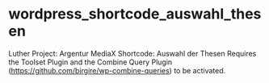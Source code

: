 # wordpress_shortcode_auswahl_thesen
Luther Project: Argentur MediaX
Shortcode: Auswahl der Thesen
Requires the Toolset Plugin and the Combine Query Plugin (https://github.com/birgire/wp-combine-queries) to be activated.
